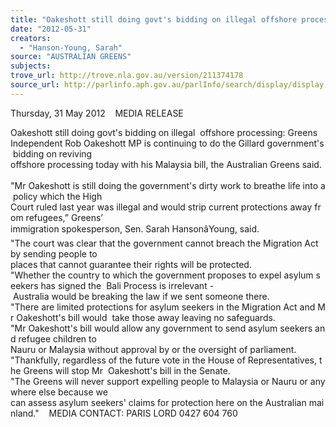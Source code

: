 ```yaml
---
title: "Oakeshott still doing govt's bidding on illegal offshore processing"
date: "2012-05-31"
creators:
  - "Hanson-Young, Sarah"
source: "AUSTRALIAN GREENS"
subjects:
trove_url: http://trove.nla.gov.au/version/211374178
source_url: http://parlinfo.aph.gov.au/parlInfo/search/display/display.w3p;query=Id%3A%22media/pressrel/1682026%22
---
```


 Thursday, 31 May 2012    MEDIA RELEASE 

 Oakeshott still doing govt's bidding on illegal  offshore processing: Greens    Independent Rob Oakeshott MP is continuing to do the Gillard government's bidding on reviving  offshore processing today with his Malaysia bill, the Australian Greens said.     "Mr Oakeshott is still doing the government's dirty work to breathe life into a policy which the High  Court ruled last year was illegal and would strip current protections away from refugees,” Greens’  immigration spokesperson, Sen. Sarah HansonâYoung, said.    "The court was clear that the government cannot breach the Migration Act by sending people to  places that cannot guarantee their rights will be protected.    "Whether the country to which the government proposes to expel asylum seekers has signed the  Bali Process is irrelevant - Australia would be breaking the law if we sent someone there.    "There are limited protections for asylum seekers in the Migration Act and Mr Oakeshott's bill would  take those away leaving no safeguards.    "Mr Oakeshott's bill would allow any government to send asylum seekers and refugee children to  Nauru or Malaysia without approval by or the oversight of parliament.     "Thankfully, regardless of the future vote in the House of Representatives, the Greens will stop Mr  Oakeshott's bill in the Senate.    "The Greens will never support expelling people to Malaysia or Nauru or anywhere else because we  can assess asylum seekers' claims for protection here on the Australian mainland."    MEDIA CONTACT: PARIS LORD 0427 604 760   

